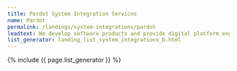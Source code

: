 ```yaml
---
title: Pardot System Integration Services
name: Pardot
permalink: /landings/system-integrations/pardot
leadtext: We develop software products and provide digital platform engineering services in across Australia, New Zeland and Asia
list_generator: landing_list_system_integrations_b.html
---
```

{% include {{ page.list_generator }} %}